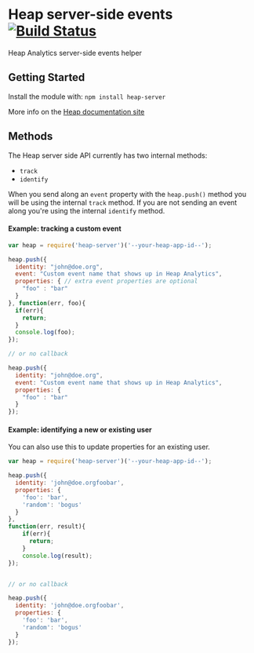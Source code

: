# Heap server-side events [![Build Status](https://secure.travis-ci.org/anthonyringoet/heap-server.png?branch=master)](http://travis-ci.org/anthonyringoet/heap-server)

Heap Analytics server-side events helper

## Getting Started
Install the module with: `npm install heap-server`

More info on the [Heap documentation site](https://heapanalytics.com/docs/server-side)

## Methods
The Heap server side API currently has two internal methods:

- ```track```
- ```identify```

When you send along an ```event``` property with the ```heap.push()``` method you will be using the internal ```track``` method. If you are not sending an event along you're using the internal ```identify``` method.

#### Example: tracking a custom event

```javascript
var heap = require('heap-server')('--your-heap-app-id--');

heap.push({
  identity: "john@doe.org",
  event: "Custom event name that shows up in Heap Analytics",
  properties: { // extra event properties are optional
    "foo" : "bar"
  }
}, function(err, foo){
  if(err){
    return;
  }
  console.log(foo);
});

// or no callback

heap.push({
  identity: "john@doe.org",
  event: "Custom event name that shows up in Heap Analytics",
  properties: {
    "foo" : "bar"
  }
});
```

#### Example: identifying a new or existing user

You can also use this to update properties for an existing user.

```javascript
var heap = require('heap-server')('--your-heap-app-id--');

heap.push({
  identity: 'john@doe.orgfoobar',
  properties: {
    'foo': 'bar',
    'random': 'bogus'
  }
},
function(err, result){
    if(err){
      return;
    }
    console.log(result);
});


// or no callback

heap.push({
  identity: 'john@doe.orgfoobar',
  properties: {
    'foo': 'bar',
    'random': 'bogus'
  }
});

```